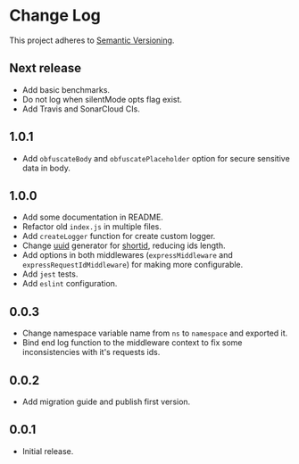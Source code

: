 # Change Log
This project adheres to [Semantic Versioning](http://semver.org/).

## Next release
* Add basic benchmarks.
* Do not log when silentMode opts flag exist.
* Add Travis and SonarCloud CIs.

## 1.0.1
* Add `obfuscateBody` and `obfuscatePlaceholder` option for secure sensitive data in body.

## 1.0.0
* Add some documentation in README.
* Refactor old `index.js` in multiple files.
* Add `createLogger` function for create custom logger.
* Change [uuid](https://github.com/kelektiv/node-uuid) generator for [shortid](https://github.com/dylang/shortid), reducing ids length.
* Add options in both middlewares (`expressMiddleware` and `expressRequestIdMiddleware`) for making more configurable.
* Add `jest` tests.
* Add `eslint` configuration.

## 0.0.3
* Change namespace variable name from `ns` to `namespace` and exported it.
* Bind end log function to the middleware context to fix some inconsistencies with it's requests ids.

## 0.0.2
* Add migration guide and publish first version.

## 0.0.1
* Initial release.